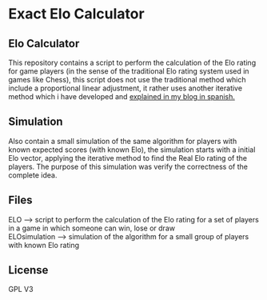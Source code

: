 # Exact Elo Calculator

## Elo Calculator

This repository contains a script to perform the calculation of the Elo rating for game players (in the sense of the traditional Elo rating system used in games like Chess), this script does not use the traditional method which include a proportional linear adjustment, it rather uses another iterative method which i have developed and [explained in my blog in spanish.](https://automationroots.wordpress.com/2015/11/04/como-calcular-el-elo-sin-el-ajuste-lineal/)

## Simulation

Also contain a small simulation of the same algorithm for players with known expected scores (with known Elo), the simulation starts with a initial Elo vector, applying the iterative method to find the Real Elo rating of the players. The purpose of this simulation was verify the correctness of the complete idea.

## Files

ELO           --> script to perform the calculation of the Elo rating for a set of players in a game in which someone can win, lose or draw  
ELOsimulation --> simulation of the algorithm for a small group of players with known Elo rating

## License

GPL V3
